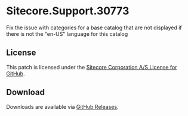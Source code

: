 # Sitecore.Support.30773
Fix the issue with categories for a base catalog that are not displayed if there is not the &quot;en-US&quot; language for this catalog

## License  
This patch is licensed under the [Sitecore Corporation A/S License for GitHub](https://github.com/sitecoresupport/Sitecore.Support.30773/blob/master/LICENSE).  

## Download  
Downloads are available via [GitHub Releases](https://github.com/sitecoresupport/Sitecore.Support.30773/releases).  
